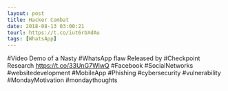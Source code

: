```yaml
---
layout: post
title: Hacker Combat
date: 2018-08-13 03:00:21
tourl: https://t.co/iut6rbXdAu
tags: [WhatsApp]
---
```

#Video Demo of a Nasty #WhatsApp flaw Released by #Checkpoint Research
https://t.co/33UnG7WlwQ
#Facebook #SocialNetworks #websitedevelopment #MobileApp #Phishing #cybersecurity #vulnerability #MondayMotivation #mondaythoughts